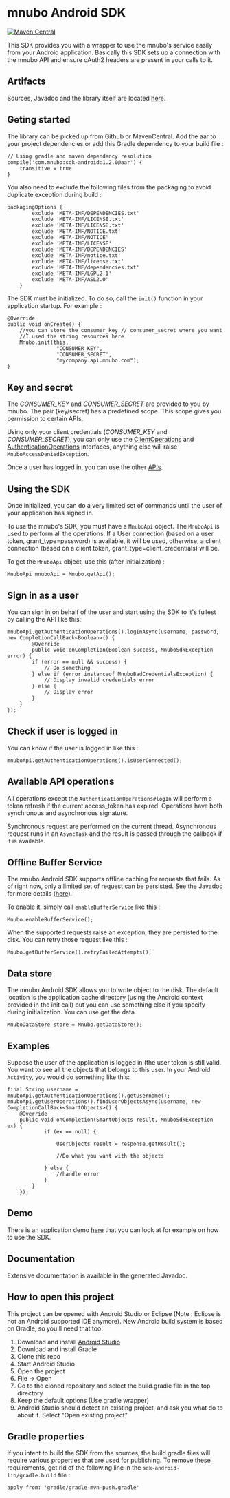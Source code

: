 # mnubo Android SDK #
[![Maven Central](https://maven-badges.herokuapp.com/maven-central/com.mnubo/sdk-android/badge.svg)](https://maven-badges.herokuapp.com/maven-central/com.mnubo/sdk-android)

This SDK provides you with a wrapper to use the mnubo's service easily from your Android application.
Basically this SDK sets up a connection with the mnubo API and ensure oAuth2 headers are present in
your calls to it.

## Artifacts ##
Sources, Javadoc and the library itself are located
[here](http://search.maven.org/#search|gav|1|g%3A%22com.mnubo%22%20AND%20a%3A%22sdk-android%22).

## Geting started ##

The library can be picked up from Github or MavenCentral. Add the aar to your project dependencies
or add this Gradle dependency to your build file :

```
// Using gradle and maven dependency resolution
compile('com.mnubo:sdk-android:1.2.0@aar') {
    transitive = true
}
```

You also need to exclude the following files from the packaging to avoid duplicate exception during
build :
```
packagingOptions {
        exclude 'META-INF/DEPENDENCIES.txt'
        exclude 'META-INF/LICENSE.txt'
        exclude 'META-INF/LICENSE.txt'
        exclude 'META-INF/NOTICE.txt'
        exclude 'META-INF/NOTICE'
        exclude 'META-INF/LICENSE'
        exclude 'META-INF/DEPENDENCIES'
        exclude 'META-INF/notice.txt'
        exclude 'META-INF/license.txt'
        exclude 'META-INF/dependencies.txt'
        exclude 'META-INF/LGPL2.1'
        exclude 'META-INF/ASL2.0'
    }
```

The SDK must be initialized. To do so, call the `init()` function in your application startup. For
example :

```
@Override
public void onCreate() {
    //you can store the consumer_key // consumer_secret where you want
    //I used the string resources here
    Mnubo.init(this,
                "CONSUMER_KEY",
                "CONSUMER_SECRET",
                "mycompany.api.mnubo.com");
}
```

## Key and secret ##
The _CONSUMER\_KEY_ and _CONSUMER\_SECRET_ are provided to you by mnubo. The pair (key/secret) has a
predefined scope. This scope gives you permission to certain APIs.

Using only your client credentials (_CONSUMER\_KEY_ and _CONSUMER\_SECRET_), you can only use the
[ClientOperations](sdk-android-lib/src/main/java/com/mnubo/platform/android/sdk/api/operations/ClientOperations.java)
 and [AuthenticationOperations](sdk-android-lib/src/main/java/com/mnubo/platform/android/sdk/api/operations/AuthenticationOperations.java)
 interfaces, anything else will raise `MnuboAccessDeniedException`.

Once a user has logged in, you can use the other
[APIs](sdk-android-lib/src/main/java/com/mnubo/platform/android/sdk/api/operations/).

## Using the SDK ##
Once initialized, you can do a very limited set of commands until the user of your application has
signed in.

To use the mnubo's SDK, you must have a `MnuboApi` object. The `MnuboApi` is used to perform all
the operations. If a User connection (based on a user token, grant\_type=password)
is available, it will be used, otherwise, a client connection (based on a client token,
grant\_type=client\_credentials) will be.

To get the `MnuboApi` object, use this (after initialization) :

```
MnuboApi mnuboApi = Mnubo.getApi();
```

## Sign in as a user

You can sign in on behalf of the user and start using the SDK to it's fullest by calling the
API like this:
```
mnuboApi.getAuthenticationOperations().logInAsync(username, password, new CompletionCallBack<Boolean>() {
        @Override
        public void onCompletion(Boolean success, MnuboSdkException error) {
        if (error == null && success) {
            // Do something
        } else if (error instanceof MnuboBadCredentialsException) {
            // Display invalid credentials error
        } else {
            // Display error
        }
    }
});
```
## Check if user is logged in

You can know if the user is logged in like this :
```
mnuboApi.getAuthenticationOperations().isUserConnected();
```

## Available API operations ##
All operations except the `AuthenticationOperations#logIn` will perform a token
refresh if the current access\_token has expired. Operations have both synchronous and asynchronous
signature.

Synchronous request are performed on the current thread. Asynchronous request runs in an `AsyncTask`
and the result is passed through the callback if it is available.

## Offline Buffer Service
The mnubo Android SDK supports offline caching for requests that fails. As of right now, only a
limited set of request can be persisted. See the Javadoc for more details
([here](sdk-android-lib/src/main/java/com/mnubo/platform/android/sdk/api/services/buffer/impl/MnuboBufferServiceImpl.java)).

To enable it, simply call `enableBufferService` like this :

```
Mnubo.enableBufferService();
```

When the supported requests raise an exception, they are persisted to the disk. You can retry those
request like this :
```
Mnubo.getBufferService().retryFailedAttempts();
```

## Data store
The mnubo Android SDK allows you to write object to the disk. The default location is the
 application cache directory (using the Android context provided in the init call) but you can use something else
 if you specify during initialization.
You can use get the data
```
MnuboDataStore store = Mnubo.getDataStore();
```

## Examples
Suppose the user of the application is logged in (the user token is still valid. You want to see all
the objects that belongs to this user. In your Android `Activity`, you would do something like this:

```
final String username = mnuboApi.getAuthenticationOperations().getUsername();
mnuboApi.getUserOperations().findUserObjectsAsync(username, new CompletionCallBack<SmartObjects>() {
    @Override
    public void onCompletion(SmartObjects result, MnuboSdkException ex) {
            if (ex == null) {

                UserObjects result = response.getResult();

                //Do what you want with the objects

            } else {
                //handle error
            }
        }
    });
```

## Demo
There is an application demo [here](sdk-android-demo/) that you can look at for example on
how to use the SDK.

## Documentation ##
Extensive documentation is available in the generated Javadoc.

## How to open this project ##
This project can be opened with Android Studio or Eclipse (Note : Eclipse is not an Android supported IDE anymore). New Android build system is based on Gradle, so you'll need that too.

 1. Download and install [Android Studio](http://developer.android.com/sdk/index.html)
 2. Download and install Gradle
 3. Clone this repo
 4. Start Android Studio
 5. Open the project
   1. File -> Open
   2. Go to the cloned repository and select the build.gradle file in the top directory
   3. Keep the default options (Use gradle wrapper)
   4. Android Studio should detect an existing project, and ask you what do to about it. Select "Open existing project"

## Gradle properties ##
If you intent to build the SDK from the sources, the build.gradle files will require various
properties that are used for publishing. To remove these requirements, get rid of the following
line in the `sdk-android-lib/gradle.build` file :

```
apply from: 'gradle/gradle-mvn-push.gradle'
```
